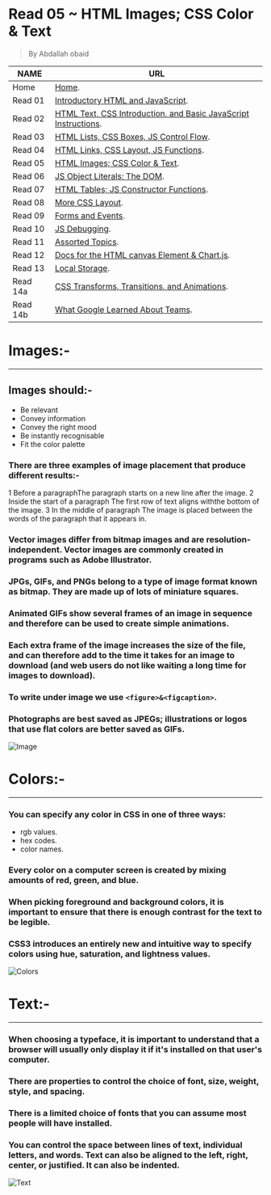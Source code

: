 # Read 05 ~ HTML Images; CSS Color & Text
> By Abdallah obaid

**NAME** | **URL**
------------------ | -------------
Home    | [Home](https://abdallah-obaid.github.io/reading-notes/).
 Read 01     | [Introductory HTML and JavaScript](https://abdallah-obaid.github.io/reading-notes/class-01).
 Read 02     | [HTML Text, CSS Introduction, and Basic JavaScript Instructions](https://abdallah-obaid.github.io/reading-notes/class-02).
 Read 03     | [HTML Lists, CSS Boxes, JS Control Flow](https://abdallah-obaid.github.io/reading-notes/class-03).
 Read 04     | [HTML Links, CSS Layout, JS Functions](https://abdallah-obaid.github.io/reading-notes/class-04).
 Read 05     | [HTML Images; CSS Color & Text](https://abdallah-obaid.github.io/reading-notes/class-05).
 Read 06     | [JS Object Literals; The DOM](https://abdallah-obaid.github.io/reading-notes/class-06).
 Read 07     | [HTML Tables; JS Constructor Functions](https://abdallah-obaid.github.io/reading-notes/class-07).
 Read 08     | [More CSS Layout](https://abdallah-obaid.github.io/reading-notes/).
 Read 09     | [Forms and Events](https://abdallah-obaid.github.io/reading-notes/).
 Read 10     | [JS Debugging](https://abdallah-obaid.github.io/reading-notes/).
 Read 11     | [Assorted Topics](https://abdallah-obaid.github.io/reading-notes/).
 Read 12     | [Docs for the HTML canvas Element & Chart.js](https://abdallah-obaid.github.io/reading-notes/).
 Read 13     | [Local Storage](https://abdallah-obaid.github.io/reading-notes/).
 Read 14a    | [CSS Transforms, Transitions, and Animations](https://abdallah-obaid.github.io/reading-notes/).
 Read 14b    | [What Google Learned About Teams](https://abdallah-obaid.github.io/reading-notes/).


# Images:-
----------------------------------
## Images should:-
 * Be relevant 
 * Convey information   
 * Convey the right mood 
 * Be instantly recognisable  
 * Fit the color palette

### There are three examples of image placement that produce different results:-
 1 Before a paragraphThe paragraph starts on a new line after the image. 
 2 Inside the start of a paragraph The first row of text aligns withthe bottom of the image.
 3 In the middle of paragraph The image is placed between the words of the paragraph that it appears in.

### Vector images differ from bitmap images and are resolution-independent. Vector images are commonly created  in programs such as Adobe Illustrator.
### JPGs, GIFs, and PNGs belong to a type of image format known as bitmap. They are made up of lots of miniature squares.
### Animated GIFs show several frames of an image in sequence and therefore can be used to create simple animations.
### Each extra frame of the image increases the size of the file, and can therefore add to the time it takes for an image to download (and web users do not like waiting a long time for images to download). 
### To write under image we use `<figure>&<figcaption>`.
### Photographs are best saved as JPEGs; illustrations or logos that use flat colors are better saved as GIFs.

![Image](https://media.sproutsocial.com/uploads/2017/02/10x-featured-social-media-image-size.png)


 # Colors:-
 ----------------------------------
###  You can specify any color in CSS in one of three ways: 
 * rgb values.
 * hex codes.
 * color names.
 
### Every color on a computer screen is created by mixing amounts of red, green, and blue.
### When picking foreground and background colors, it is important to ensure that there is enough contrast for the  text to be legible.
### CSS3 introduces an entirely new and intuitive way to specify colors using hue, saturation, and lightness values.
![Colors](https://media2.giphy.com/media/FE0WTM8BG754I/giphy.gif)


 # Text:-
 ----------------------------------
### When choosing a typeface, it is important to understand that a browser will usually only display it if it's installed on that user's computer.
### There are properties to control the choice of font, size, weight, style, and spacing.
### There is a limited choice of fonts that you can assume most people will have installed.
### You can control the space between lines of text, individual letters, and words. Text can also be aligned to the left, right, center, or justified. It can also be indented.


![Text](https://miro.medium.com/max/2400/1*nHbNeqLg7-ZC9J8NVrkXDg.gif)

